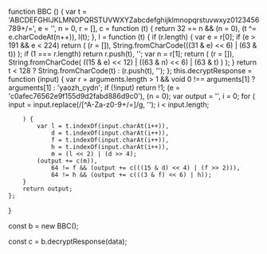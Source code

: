 function BBC () {
    var t = 'ABCDEFGHIJKLMNOPQRSTUVWXYZabcdefghijklmnopqrstuvwxyz0123456789+/=',
        e = '',
        n = 0,
        r = [],
        c = function (t) {
            return 32 == n && (n = 0), (t ^= e.charCodeAt(n++)), l(t);
        },
        l = function (t) {
            if (r.length) {
                var e = r[0];
                if (e > 191 && e < 224)
                    return (
                        (r = []),
                        String.fromCharCode(((31 & e) << 6) | (63 & t))
                    );
                if (1 === r.length) return r.push(t), '';
                var n = r[1];
                return (
                    (r = []),
                    String.fromCharCode(
                        ((15 & e) << 12) | ((63 & n) << 6) | (63 & t)
                    )
                );
            }
            return t < 128 ? String.fromCharCode(t) : (r.push(t), '');
        };
    this.decryptResponse = function (input) {
        var r =
            arguments.length > 1 && void 0 !== arguments[1]
                ? arguments[1]
                : 'yaozh_cydn';
        if (!input) return !1;
        (e = 'c0afec76562e9f155d9d2fabd886d9c0'), (n = 0);
        var output = '',
            i = 0;
        for (
            input = input.replace(/[^A-Za-z0-9\+\/\=]/g, '');
            i < input.length;

        ) {
            var l = t.indexOf(input.charAt(i++)),
                d = t.indexOf(input.charAt(i++)),
                f = t.indexOf(input.charAt(i++)),
                h = t.indexOf(input.charAt(i++)),
                m = (l << 2) | (d >> 4);
            (output += c(m)),
                64 != f && (output += c(((15 & d) << 4) | (f >> 2))),
                64 != h && (output += c(((3 & f) << 6) | h));
        }
        return output;
    };
}

const b = new BBC();

const c = b.decryptResponse(data);